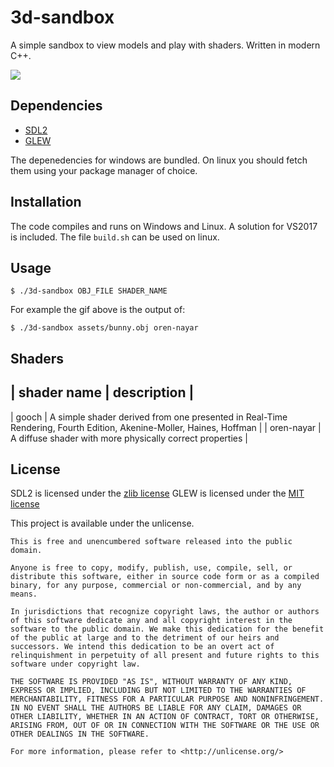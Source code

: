 # 3d-sandbox

A simple sandbox to view models and play with shaders. Written in modern C++.

![](examples/3d-sandbox-bunny.gif)

Dependencies
------------
 - [SDL2](https://libsdl.org)
 - [GLEW](http://glew.sourceforge.net/)

The depenedencies for windows are bundled. On linux you should fetch them using your package manager of choice.

Installation
------------

The code compiles and runs on Windows and Linux. 
A solution for VS2017 is included. 
The file `build.sh` can be used on linux. 

Usage
-----

```
$ ./3d-sandbox OBJ_FILE SHADER_NAME
```

For example the gif above is the output of: 
```
$ ./3d-sandbox assets/bunny.obj oren-nayar
```

Shaders
-------

| shader name | description |
-----------------------------
| gooch       | A simple shader derived from one presented in Real-Time Rendering, Fourth Edition, Akenine-Moller, Haines, Hoffman |
| oren-nayar | A diffuse shader with more physically correct properties |

License
-------

SDL2 is licensed under the [zlib license](https://www.libsdl.org/license.php)
GLEW is licensed under the [MIT license](https://github.com/nigels-com/glew#copyright-and-licensing)

This project is available under the unlicense.

```
This is free and unencumbered software released into the public domain.

Anyone is free to copy, modify, publish, use, compile, sell, or
distribute this software, either in source code form or as a compiled
binary, for any purpose, commercial or non-commercial, and by any
means.

In jurisdictions that recognize copyright laws, the author or authors
of this software dedicate any and all copyright interest in the
software to the public domain. We make this dedication for the benefit
of the public at large and to the detriment of our heirs and
successors. We intend this dedication to be an overt act of
relinquishment in perpetuity of all present and future rights to this
software under copyright law.

THE SOFTWARE IS PROVIDED "AS IS", WITHOUT WARRANTY OF ANY KIND,
EXPRESS OR IMPLIED, INCLUDING BUT NOT LIMITED TO THE WARRANTIES OF
MERCHANTABILITY, FITNESS FOR A PARTICULAR PURPOSE AND NONINFRINGEMENT.
IN NO EVENT SHALL THE AUTHORS BE LIABLE FOR ANY CLAIM, DAMAGES OR
OTHER LIABILITY, WHETHER IN AN ACTION OF CONTRACT, TORT OR OTHERWISE,
ARISING FROM, OUT OF OR IN CONNECTION WITH THE SOFTWARE OR THE USE OR
OTHER DEALINGS IN THE SOFTWARE.

For more information, please refer to <http://unlicense.org/>
```
